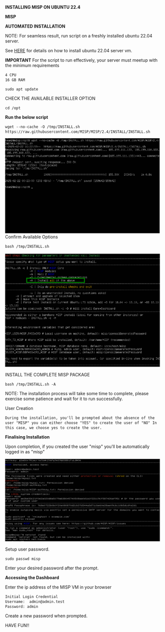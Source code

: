 
**INSTALLING MISP ON UBUNTU 22.4**

**MISP**

**AUTOMATED INSTALLATION**

NOTE: For seamless result, run script on a freshly installed ubuntu 22.04 server.

See [HERE](https://cybernetsworks.github.io/setting-up-an-ubuntu-server-vm/) for details on how to install ubuntu 22.04 server vm.

**IMPORTANT**
For the script to run effectively, your server must meetup with the minimum requirements 
```
4 CPU
16 GB RAM
```


```
sudo apt update
```
CHECK THE AVAILABLE INSTALLER OPTION

```
cd /opt
```

**Run the below script**

```
wget --no-cache -O /tmp/INSTALL.sh https://raw.githubusercontent.com/MISP/MISP/2.4/INSTALL/INSTALL.sh
```
!["MISP"](../images/misp/installation-1.png)
Confirm Available Options
```
bash /tmp/INSTALL.sh
```
!["MISP"](../images/misp/installation-2.png)

INSTALL THE COMPLETE MISP PACKAGE

```
bash /tmp/INSTALL.sh -A
```
NOTE: The installation process will take some time to complete, please exercise some patience and wait for it to run successfully.

User Creation

```
During the installation, you'll be prompted about the absence of the user "MISP" you can either choose "YES" to create the user of "NO" In this case, we choose yes to create the user.
```

**Finalising Installation**

Upon completion, if you created the user "misp" you'll be automatically logged in as "misp"

!["MISP"](../images/misp/inatallation-final.png)

Setup user password.

```
sudo passwd misp
```
Enter your desired password after the prompt.

**Accessing the Dashboard**

Enter the ip address of the MISP VM in your browser
```
Initial Login Credential
Username:  admin@admin.test 
Password: admin
```
Create a new password when prompted.

HAVE FUN!!

